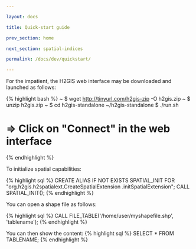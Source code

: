 ```yaml
---

layout: docs

title: Quick-start guide

prev_section: home

next_section: spatial-indices

permalink: /docs/dev/quickstart/

---
```


For the impatient, the H2GIS web interface may be downloaded and launched as
follows:

{% highlight bash %}
~ $ wget http://tinyurl.com/h2gis-zip -O h2gis.zip
~ $ unzip h2gis.zip
~ $ cd h2gis-standalone
~/h2gis-standalone $ ./run.sh
# => Click on "Connect" in the web interface
{% endhighlight %}

To initialize spatial capabilities:

{% highlight sql %}
CREATE ALIAS IF NOT EXISTS SPATIAL_INIT FOR
    "org.h2gis.h2spatialext.CreateSpatialExtension
        .initSpatialExtension";
CALL SPATIAL_INIT();
{% endhighlight %}

You can open a shape file as follows:

{% highlight sql %}
CALL FILE_TABLE('/home/user/myshapefile.shp', 'tablename');
{% endhighlight %}

You can then show the content:
{% highlight sql %}
SELECT * FROM TABLENAME;
{% endhighlight %}
